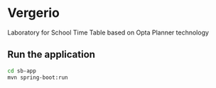 # Vergerio
Laboratory for School Time Table based on Opta Planner technology

## Run the application

```sh
cd sb-app
mvn spring-boot:run
```
